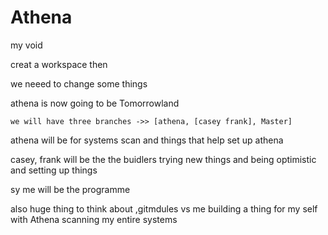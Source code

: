 # Athena
my void

creat a workspace then


we neeed to change some things


athena is now going to be Tomorrowland

    we will have three branches ->> [athena, [casey frank], Master]


athena will be for systems scan and things that help set up athena

casey, frank  will be the the buidlers trying new things and being optimistic and setting up things



sy me will be the programme


also huge thing to think about ,gitmdules vs me building a thing for my self with Athena scanning my entire systems

